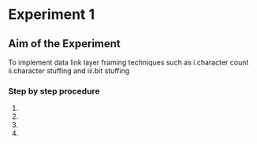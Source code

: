 # Experiment 1

## Aim of the Experiment
To implement data link layer framing techniques such as
i.character count ii.character stuffing and iii.bit stuffing

### Step by step procedure
1.
2.
3.
4.

